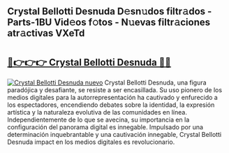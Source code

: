 ## Crystal Bellotti Desnuda D𝚎sn𝚞dos filtr𝚊dos - Parts-1BU Vid𝚎os f𝚘tos - N𝚞evas filtr𝚊ciones atr𝚊ctivas VXeTd

# <h2><a href="http://mb5c8c7.tromn.icu/?c=Crystal+Bellotti+Desnuda">🔗👉👉👉 Crystal Bellotti Desnuda 🔗🔗</a></h2>

[![Crystal Bellotti Desnuda nuevo](https://i.imgur.com/pEAQMta.gif)](http://mb5c8c7.tromn.icu/?c=Crystal+Bellotti+Desnuda)
Crystal Bellotti Desnuda, una figura paradójica y desafiante, se resiste a ser encasillada. Su uso pionero de los medios digitales para la autorrepresentación ha cautivado y enfurecido a los espectadores, encendiendo debates sobre la identidad, la expresión artística y la naturaleza evolutiva de las comunidades en línea. Independientemente de lo que se avecina, su importancia en la configuración del panorama digital es innegable. Impulsado por una determinación inquebrantable y una cautivación innegable, Crystal Bellotti Desnuda impact en los medios digitales es revolucionario.
